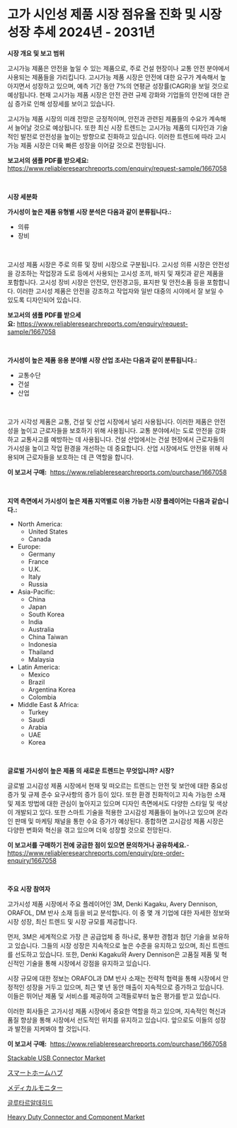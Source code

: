 <p><h1>고가 시인성 제품 시장 점유율 진화 및 시장 성장 추세 2024년 - 2031년</h1></p><p><strong>시장 개요 및 보고 범위</strong></p>
<p><p>고시가능 제품은 안전을 높일 수 있는 제품으로, 주로 건설 현장이나 교통 안전 분야에서 사용되는 제품들을 가리킵니다. 고시가능 제품 시장은 안전에 대한 요구가 계속해서 높아지면서 성장하고 있으며, 예측 기간 동안 7%의 연평균 성장률(CAGR)을 보일 것으로 예상됩니다. 현재 고시가능 제품 시장은 안전 관련 규제 강화와 기업들의 안전에 대한 관심 증가로 인해 성장세를 보이고 있습니다.</p><p>고시가능 제품 시장의 미래 전망은 긍정적이며, 안전과 관련된 제품들의 수요가 계속해서 늘어날 것으로 예상됩니다. 또한 최신 시장 트렌드는 고시가능 제품의 디자인과 기술적인 발전로 안전성을 높이는 방향으로 진화하고 있습니다. 이러한 트렌드에 따라 고시가능 제품 시장은 더욱 빠른 성장을 이어갈 것으로 전망됩니다.</p></p>
<p><strong>보고서의 샘플 PDF를 받으세요:</strong> <a href="https://www.reliableresearchreports.com/enquiry/request-sample/1667058">https://www.reliableresearchreports.com/enquiry/request-sample/1667058</a></p>
<p>&nbsp;</p>
<p><strong>시장 세분화</strong></p>
<p><strong>가시성이 높은 제품 유형별 시장 분석은 다음과 같이 분류됩니다.:</strong></p>
<p><ul><li>의류</li><li>장비</li></ul></p>
<p>&nbsp;</p>
<p><p>고시성 제품 시장은 주로 의류 및 장비 시장으로 구분됩니다. 고시성 의류 시장은 안전성을 강조하는 작업장과 도로 등에서 사용되는 고시성 조끼, 바지 및 재킷과 같은 제품을 포함합니다. 고시성 장비 시장은 안전모, 안전경고등, 표지판 및 안전소품 등을 포함합니다. 이러한 고시성 제품은 안전을 강조하고 작업자와 일반 대중의 시야에서 잘 보일 수 있도록 디자인되어 있습니다.</p></p>
<p><strong>보고서의 샘플 PDF를 받으세요:</strong>&nbsp;<a href="https://www.reliableresearchreports.com/enquiry/request-sample/1667058">https://www.reliableresearchreports.com/enquiry/request-sample/1667058</a></p>
<p>&nbsp;</p>
<p><strong> 가시성이 높은 제품 응용 분야별 시장 산업 조사는 다음과 같이 분류됩니다.:</strong></p>
<p><ul><li>교통수단</li><li>건설</li><li>산업</li></ul></p>
<p>&nbsp;</p>
<p><p>고가 시각성 제품은 교통, 건설 및 산업 시장에서 널리 사용됩니다. 이러한 제품은 안전성을 높이고 근로자들을 보호하기 위해 사용됩니다. 교통 분야에서는 도로 안전을 강화하고 교통사고를 예방하는 데 사용됩니다. 건설 산업에서는 건설 현장에서 근로자들의 가시성을 높이고 작업 환경을 개선하는 데 중요합니다. 산업 시장에서도 안전을 위해 사용되며 근로자들을 보호하는 데 큰 역할을 합니다.</p></p>
<p><strong>이 보고서 구매:</strong>&nbsp; <a href="https://www.reliableresearchreports.com/purchase/1667058">https://www.reliableresearchreports.com/purchase/1667058</a></p>
<p>&nbsp;</p>
<p><strong>지역 측면에서 가시성이 높은 제품 지역별로 이용 가능한 시장 플레이어는 다음과 같습니다.:</strong></p>
<p><ul>
    <li>
        North America:
        <ul>
            <li>United States</li>
            <li>Canada</li>
        </ul>
    </li>
    <li>
        Europe:
        <ul>
            <li>Germany</li>
            <li>France</li>
            <li>U.K.</li>
            <li>Italy</li>
            <li>Russia</li>
        </ul>
    </li>
    <li>
        Asia-Pacific:
        <ul>
            <li>China</li>
            <li>Japan</li>
            <li>South Korea</li>
            <li>India</li>
            <li>Australia</li>
            <li>China Taiwan</li>
            <li>Indonesia</li>
            <li>Thailand</li>
            <li>Malaysia</li>
        </ul>
    </li>
    <li>
        Latin America:
        <ul>
            <li>Mexico</li>
            <li>Brazil</li>
            <li>Argentina Korea</li>
            <li>Colombia</li>
        </ul>
    </li>
    <li>
        Middle East & Africa:
        <ul>
            <li>Turkey</li>
            <li>Saudi</li>
            <li>Arabia</li>
            <li>UAE</li>
            <li>Korea</li>
        </ul>
    </li>
    </ul></p>
<p>&nbsp;</p>
<p><strong>글로벌 가시성이 높은 제품 의 새로운 트렌드는 무엇입니까? 시장?</strong></p>
<p><p>글로벌 고시감성 제품 시장에서 현재 및 떠오르는 트렌드는 안전 및 보안에 대한 중요성 증가 및 규제 준수 요구사항의 증가 등이 있다. 또한 환경 친화적이고 지속 가능한 소재 및 제조 방법에 대한 관심이 높아지고 있으며 디자인 측면에서도 다양한 스타일 및 색상이 개발되고 있다. 또한 스마트 기술을 적용한 고시감성 제품들이 늘어나고 있으며 온라인 판매 및 마케팅 채널을 통한 수요 증가가 예상된다. 종합하면 고시감성 제품 시장은 다양한 변화와 혁신을 겪고 있으며 더욱 성장할 것으로 전망된다.</p></p>
<p><strong>이 보고서를 구매하기 전에 궁금한 점이 있으면 문의하거나 공유하세요.</strong>- <a href="https://www.reliableresearchreports.com/enquiry/pre-order-enquiry/1667058">https://www.reliableresearchreports.com/enquiry/pre-order-enquiry/1667058</a></p>
<p>&nbsp;</p>
<p><strong>주요 시장 참여자</strong></p>
<p><p>고가시성 제품 시장에서 주요 플레이어인 3M, Denki Kagaku, Avery Dennison, ORAFOL, DM 반사 소재 등을 비교 분석합니다. 이 중 몇 개 기업에 대한 자세한 정보와 시장 성장, 최신 트렌드 및 시장 규모를 제공합니다.</p><p>먼저, 3M은 세계적으로 가장 큰 공급업체 중 하나로, 풍부한 경험과 첨단 기술을 보유하고 있습니다. 그들의 시장 성장은 지속적으로 높은 수준을 유지하고 있으며, 최신 트렌드를 선도하고 있습니다. 또한, Denki Kagaku와 Avery Dennison은 고품질 제품 및 혁신적인 기술을 통해 시장에서 강점을 유지하고 있습니다.</p><p>시장 규모에 대한 정보는 ORAFOL과 DM 반사 소재는 전략적 협력을 통해 시장에서 안정적인 성장을 거두고 있으며, 최근 몇 년 동안 매출이 지속적으로 증가하고 있습니다. 이들은 뛰어난 제품 및 서비스를 제공하여 고객들로부터 높은 평가를 받고 있습니다.</p><p>이러한 회사들은 고가시성 제품 시장에서 중요한 역할을 하고 있으며, 지속적인 혁신과 품질 향상을 통해 시장에서 선도적인 위치를 유지하고 있습니다. 앞으로도 이들의 성장과 발전을 지켜봐야 할 것입니다.</p></p>
<p><strong>이 보고서 구매:</strong>&nbsp;&nbsp;<a href="https://www.reliableresearchreports.com/purchase/1667058">https://www.reliableresearchreports.com/purchase/1667058</a></p>
<p><p><a href="https://github.com/singletonthaxterkelliehr2df/Market-Research-Report-List-1/blob/main/stackable-usb-connector-market.md">Stackable USB Connector Market</a></p><p><a href="https://medium.com/@hugofirst21/%E3%82%B9%E3%83%9E%E3%83%BC%E3%83%88%E3%83%9B%E3%83%BC%E3%83%A0%E3%83%8F%E3%83%96%E5%B8%82%E5%A0%B4%E3%81%AF-%E5%B8%82%E5%A0%B4%E3%82%B7%E3%82%A7%E3%82%A2-%E5%B8%82%E5%A0%B4%E5%8B%95%E5%90%91-%E5%B8%82%E5%A0%B4%E6%88%90%E9%95%B7%E3%81%AB%E9%96%A2%E3%81%99%E3%82%8B%E6%83%85%E5%A0%B1%E3%82%92%E6%8F%90%E4%BE%9B%E3%81%97%E3%81%A6%E3%81%84%E3%81%BE%E3%81%99-848c44651296">スマートホームハブ</a></p><p><a href="https://medium.com/@kelscdowell78456/%E5%8C%BB%E7%99%82%E3%83%A2%E3%83%8B%E3%82%BF%E3%83%BC%E5%B8%82%E5%A0%B4-%E5%B8%82%E5%A0%B4%E3%81%AEcagr-%E5%B8%82%E5%A0%B4%E5%8B%95%E5%90%91-%E3%81%8A%E3%82%88%E3%81%B3%E6%88%90%E9%95%B7%E6%88%A6%E7%95%A5%E3%81%AB%E5%AF%BE%E3%81%99%E3%82%8B%E6%B4%9E%E5%AF%9F-a5fdafa661b7">メディカルモニター</a></p><p><a href="https://medium.com/@rickymetzdvm/%EA%B8%80%EB%A3%A8%ED%83%80%EB%9E%84%EB%8D%B0%ED%95%98%EC%9D%B4%EB%93%9C-%EC%8B%9C%EC%9E%A5-%EA%B7%9C%EB%AA%A8-cagr-2024-2030%EB%85%84-%ED%8A%B8%EB%A0%8C%EB%93%9C-80e78c3cd8a9">글루타르알데히드</a></p><p><a href="https://github.com/kufem1/Market-Research-Report-List-2/blob/main/heavy-duty-connector-and-component-market.md">Heavy Duty Connector and Component Market</a></p></p>
